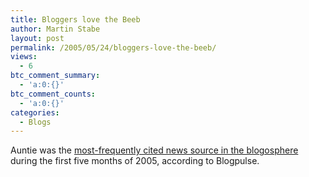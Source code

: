 ```yaml
---
title: Bloggers love the Beeb
author: Martin Stabe
layout: post
permalink: /2005/05/24/bloggers-love-the-beeb/
views:
  - 6
btc_comment_summary:
  - 'a:0:{}'
btc_comment_counts:
  - 'a:0:{}'
categories:
  - Blogs
---
```

Auntie was the [most-frequently cited news source in the blogosphere][1] during the first five months of 2005, according to Blogpulse.

 [1]: http://blog.blogpulse.com/archives/000203.html "BlogPulse"